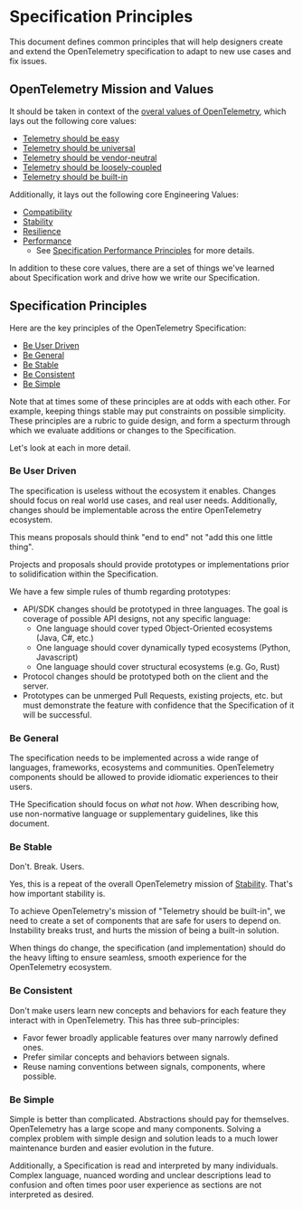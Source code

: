 # Specification Principles

This document defines common principles that will help designers create and extend
the OpenTelemetry specification to adapt to new use cases and fix issues.

## OpenTelemetry Mission and Values

It should be taken in context of the [overal values of OpenTelemetry](https://opentelemetry.io/community/mission/), which lays out the following core values:

- [Telemetry should be easy](https://opentelemetry.io/community/mission/#telemetry-should-be-easy)
- [Telemetry should be universal](https://opentelemetry.io/community/mission/#telemetry-should-be-universal)
- [Telemetry should be vendor-neutral](https://opentelemetry.io/community/mission/#telemetry-should-be-vendor-neutral)
- [Telemetry should be loosely-coupled](https://opentelemetry.io/community/mission/#telemetry-should-be-loosely-coupled)
- [Telemetry should be built-in](https://opentelemetry.io/community/mission/#telemetry-should-be-built-in)

Additionally, it lays out the following core Engineering Values:

- [Compatibility](https://opentelemetry.io/community/mission/#we-value-_compatibility_)
- [Stability](https://opentelemetry.io/community/mission/#we-value-_stability_)
- [Resilience](https://opentelemetry.io/community/mission/#we-value-_resilience_)
- [Performance](https://opentelemetry.io/community/mission/#we-value-_performance_)
  - See [Specification Performance Principles](performance.md) for more details.

In addition to these core values, there are a set of things we've learned about
Specification work and drive how we write our Specification.

## Specification Principles

Here are the key principles of the OpenTelemetry Specification:

- [Be User Driven](#be-user-driven)
- [Be General](#be-general)
- [Be Stable](#be-stable)
- [Be Consistent](#be-consistent)
- [Be Simple](#be-stable)

Note that at times some of these principles are at odds with each other. For
example, keeping things stable may put constraints on possible simplicity. These
principles are a rubric to guide design, and form a specturm through which we
evaluate additions or changes to the Specification.

Let's look at each in more detail.

### Be User Driven

The specification is useless without the ecosystem it enables. Changes should
focus on real world use cases, and real user needs. Additionally, changes should
be implementable across the entire OpenTelemetry ecosystem.

This means proposals should think "end to end" not "add this one little thing".

Projects and proposals should provide prototypes or implementations
prior to solidification within the Specification.

We have a few simple rules of thumb regarding prototypes:

- API/SDK changes should be prototyped in three languages.  The goal is
  coverage of possible API designs, not any specific language:
  - One language should cover typed Object-Oriented ecosystems (Java, C#, etc.)
  - One language should cover dynamically typed ecosystems (Python, Javascript)
  - One language should cover structural ecosystems (e.g. Go, Rust)
- Protocol changes should be prototyped both on the client and the server.
- Prototypes can be unmerged Pull Requests, existing projects, etc. but must
  demonstrate the feature with confidence that the Specification of it will
  be successful.

### Be General

The specification needs to be implemented across a wide range of languages,
frameworks, ecosystems and communities. OpenTelemetry components should be
allowed to provide idiomatic experiences to their users.

THe Specification should focus on *what* not *how*. When describing how, use
non-normative language or supplementary guidelines, like this document.

### Be Stable

Don't. Break. Users.

Yes, this is a repeat of the overall OpenTelemetry mission of
[Stability](https://opentelemetry.io/community/mission/#we-value-_stability_).
That's how important stability is.

To achieve OpenTelemetry's mission of "Telemetry should be built-in", we need to
create a set of components that are safe for users to depend on. Instability
breaks trust, and hurts the mission of being a built-in solution.

When things do change, the specification (and implementation) should do the
heavy lifting to ensure seamless, smooth experience for the OpenTelemetry
ecosystem.

### Be Consistent

Don't make users learn new concepts and behaviors for each feature they interact
with in OpenTelemetry.  This has three sub-principles:

- Favor fewer broadly applicable features over many narrowly defined ones.
- Prefer similar concepts and behaviors between signals.
- Reuse naming conventions between signals, components, where possible.

### Be Simple

Simple is better than complicated. Abstractions should pay for themselves.
OpenTelemetry has a large scope and many components. Solving a complex problem
with simple design and solution leads to a much lower maintenance burden and
easier evolution in the future.

Additionally, a Specification is read and interpreted by many individuals.
Complex language, nuanced wording and unclear descriptions lead to confusion and
often times poor user experience as sections are not interpreted as desired.
